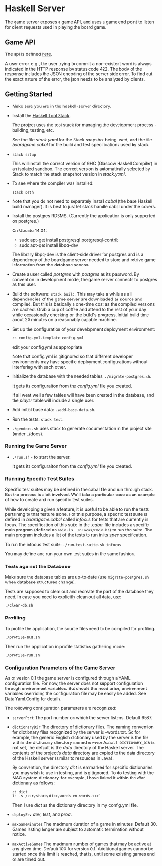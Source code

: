 
# Haskell Server

The game server exposes a game API, and uses a game end point to listen for client
requests used in playing the board game.

## Game API

The api is defined [here](http://www.bolour.com/boardgame/hdocs/BoardGame-Common-GameApi.html).

A user error, e.g., the user trying to commit a non-existent word is always 
indicated in the HTTP response by status code 422. The body of the response
includes the JSON encoding of the server side error. To find out the exact
nature of the error, the json needs to be analyzed by clients.

## Getting Started

* Make sure you are in the haskell-server directory.

* Install the [Haskell Tool Stack](https://docs.haskellstack.org). 

  The project uses the tool stack for managing the development process - 
  building, testing, etc.

  See the file _stack.yaml_ for the Stack snapshot being used, and the file
  _boardgame.cabal_ for the build and test specifications used by stack. 

* `stack setup`

  This will install the correct version of GHC (Glascow Haskell Compiler) in
  an isolated sandbox. The correct version is automatically selected by 
  Stack to match the stack snapshot version in _stack.yaml_. 

* To see where the compiler was installed:

  `stack path`

* Note that you do not need to separately install _cabal_ (the base Haskell 
  build manager). It is best to just let stack handle cabal under the covers.

* Install the postgres RDBMS. (Currently the application is only supported on
  postgres.) 
  
  On Ubuntu 14.04:

  - sudo apt-get install postgresql postgresql-contrib
  - sudo apt-get install libpq-dev

  The library libpq-dev is the client-side driver for postgres and is
  a dependency of the boardgame server needed to store and retrive
  game information from the database access.

* Create a user called _postgres_ with _postgres_ as its password. By convention
  in development mode, the game server connects to postgres as this user.

* Build the software: `stack build`. This may take a while as all dependencies
  of the game server are downloaded as source and compiled. But this is basically
  a one-time cost as the compiled versions are cached. Grab a cup of coffee and attend
  to the rest of your day while occasionally checking on the build's progress.
  Initial build time about 20 minutes on a reasonably capable machine.

* Set up the configuration of your development deployment environment:

    `cp config.yml.template config.yml`

    edit your config.yml as appropriate

  Note that config.yml is gitignored so that different developer environments
  may have specific deployment configurations without interfering with each
  other.

* Initialize the database with the needed tables: `./migrate-postgres.sh`.

  It gets its configuraiton from the _config.yml_ file you created.

  If all went well a few tables will have been created in the database, 
  and the _player_ table will include a single user.

* Add initial base data: `./add-base-data.sh`.

* Run the tests: `stack test`.

* `./gendocs.sh` uses stack to generate documentation in the project site
  (under ../docs).

### Running the Game Server

* `./run.sh` - to start the server. 

  It gets its configuraiton from the _config.yml_ file you created.

### Running Specific Test Suites

Specific test suites may be defined in the cabal file and run through stack.
But the process is a bit involved. We'll take a particular case as an example
of how to create and run specific test suites.

While developing a given a feature, it is useful to be able to run the tests
pertaining to that feature alone. For this purpose, a specific test suite is
defined in _boardgame.cabal_ called _infocus_ for tests that are currently in
focus. The specification of this suite in the _.cabal_ file includes a
specific main program (defined as `main-is: InFocus/Main.hs`) to run the suite.
The main program includes a list of the tests to run in its _spec_
specification.

To run the infocus test suite: `./run-test-suite.sh infocus`

You may define and run your own test suites in the same fashion.

### Tests against the Database

Make sure the database tables are up-to-date (use `migrate-postgres.sh` when
database structures change).

Tests are supposed to clear out and recreate the part of the database they need.
In case you need to explicitly clean out all data, use:

`./clear-db.sh`

### Profiling

To profile the application, the source files need to be compiled for profiling.

`./profile-bld.sh`

Then run the application in profile statistics gathering mode:

`./profile-run.sh`

### Configuration Parameters of the Game Server

As of vesion 0.1 the game server is configured through a YAML configuration
file. For now, the server does not support configuration through environment
variables. But should the need arise, environment variables overriding the 
configuration file may be easily be added. See Data.Yaml.Config for details.

The following configuration parameters are recognized:

- `serverPort` The port number on which the server listens. Default 6587.

- `dictionaryDir` The directory of dictionary files. The naming convention 
  for dictionary files recognized by the server is <languageCode>-words.txt.
  So for example, the generic English dictionary used by the server is the file
  within the dictionary directory named _en-words.txt_. If `DICTIONARY_DIR` is 
  not set, the default is the _data_ directory of the Haskell server. The
  contents of the project's _data_ directory are copied to the data directory 
  of the Haskell server (similar to resources in Java).

  By convention, the directory _dict_ is earmarked for specific dictionaries
  you may wish to use in testing, and is gitignored. To do testing with the MAC system
  dictionary, for example, I have linked it within the _dict_ dictionary as
  follows:

    ```
    cd dict
    ln -s /usr/share/dict/words en-words.txt`
    ```

  Then I use _dict_ as the dictionary directory in my config.yml file.

- `deployEnv` _dev_, _test_, and _prod_. 

- `maxGameMinutes` The maximum duration of a game in minutes. Default 30.
  Games lasting longer are subject to automatic termination without notice.

- `maxActiveGames` The maximum number of games that may be active at any 
  given time. Default 100 for version 0.1. Additional games cannot be started
  once this limit is reached, that is, until some existing games end or
  are timed out.




